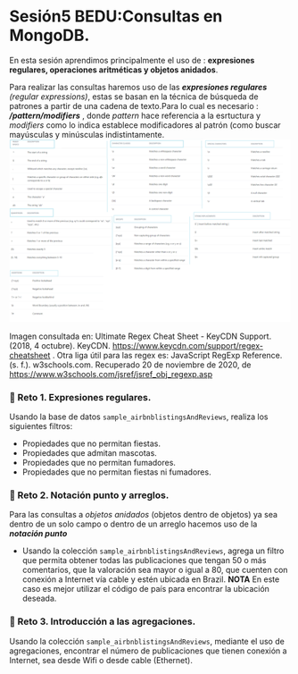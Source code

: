 # Sesión5 BEDU:Consultas en MongoDB.
En esta sesión aprendimos principalmente el uso de : **expresiones regulares, operaciones aritméticas y objetos anidados**. 

Para realizar las consultas haremos uso de las ***expresiones regulares*** *(regular expressions)*, estas se basan en la técnica de búsqueda de patrones a partir de una cadena de texto.Para lo cual es necesario : ***/pattern/modifiers*** , donde *pattern* hace referencia a la esrtuctura y *modifiers* como lo indica establece modificadores al patrón (como buscar mayúsculas y minúsculas indistintamente. 
![imagen](regex.png)

Imagen consultada en: Ultimate Regex Cheat Sheet - KeyCDN Support. (2018, 4 octubre). KeyCDN. https://www.keycdn.com/support/regex-cheatsheet .
Otra liga útil para las regex es: JavaScript RegExp Reference. (s. f.). w3schools.com. Recuperado 20 de noviembre de 2020, de https://www.w3schools.com/jsref/jsref_obj_regexp.asp 
### :pushpin: Reto 1. Expresiones regulares.
Usando la base de datos `sample_airbnblistingsAndReviews`, realiza los siguientes filtros:

- Propiedades que no permitan fiestas.
- Propiedades que admitan mascotas.
- Propiedades que no permitan fumadores.
- Propiedades que no permitan fiestas ni fumadores.
### :pushpin: Reto 2. Notación punto y arreglos. 
Para las consultas a *objetos anidados* (objetos dentro de objetos) ya sea dentro de un solo campo o dentro de un arreglo hacemos uso de la ***notación punto***
- Usando la colección `sample_airbnblistingsAndReviews`, agrega un filtro que permita obtener todas las publicaciones que tengan 50 o más comentarios, que la valoración sea mayor o igual a 80, que cuenten con conexión a Internet vía cable y estén ubicada en Brazil.
**NOTA** En este caso es mejor utilizar el código de país para encontrar la ubicación deseada. 
### :pushpin: Reto 3. Introducción a las agregaciones.
Usando la colección `sample_airbnblistingsAndReviews`, mediante el uso de agregaciones, encontrar el número de publicaciones que tienen conexión a Internet, sea desde Wifi o desde cable (Ethernet).
